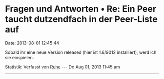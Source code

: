 Fragen und Antworten • Re: Ein Peer taucht dutzendfach in der Peer-Liste auf
============================================================================

Date: 2013-08-01 12:45:44

Sobald ihr eine neue Version released (hier ist 1.6/9012 installiert),
werd ich sie einspielen.

Statistik: Verfasst von
[Ruhe](http://forum.yacy-websuche.de/memberlist.php?mode=viewprofile&u=8953)
--- Do Aug 01, 2013 11:45 am

------------------------------------------------------------------------
